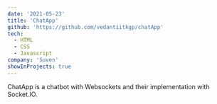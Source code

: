 ```yaml
---
date: '2021-05-23'
title: 'ChatApp'
github: 'https://github.com/vedantiitkgp/chatApp'
tech:
  - HTML
  - CSS
  - Javascript
company: 'Suven'
showInProjects: true
---
```


ChatApp is a chatbot with Websockets and their implementation with Socket.IO.
